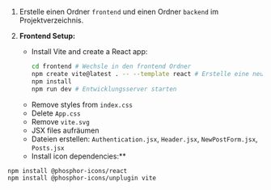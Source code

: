 1. Erstelle einen Ordner `frontend` und einen Ordner `backend` im Projektverzeichnis.
2. **Frontend Setup:**

   - Install Vite and create a React app:
     ```bash
     cd frontend # Wechsle in den frontend Ordner
     npm create vite@latest . -- --template react # Erstelle eine neue Vite React App
     npm install
     npm run dev # Entwicklungsserver starten
     ```
   - Remove styles from `index.css`
   - Delete `App.css`
   - Remove `vite.svg`
   - JSX files aufräumen
   - Dateien erstellen: `Authentication.jsx`, `Header.jsx`, `NewPostForm.jsx`, `Posts.jsx`
   - Install icon dependencies:\*\*

```bash
npm install @phosphor-icons/react
npm install @phosphor-icons/unplugin vite
```